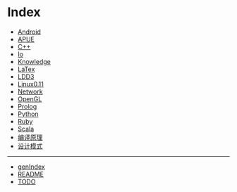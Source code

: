 Index
=====

* [Android](Android/index.md)
* [APUE](APUE/index.md)
* [C++](C++/index.md)
* [Io](Io/index.md)
* [Knowledge](Knowledge/index.md)
* [LaTex](LaTex/index.md)
* [LDD3](LDD3/index.md)
* [Linux0.11](Linux0.11/index.md)
* [Network](Network/index.md)
* [OpenGL](OpenGL/index.md)
* [Prolog](Prolog/index.md)
* [Python](Python/index.md)
* [Ruby](Ruby/index.md)
* [Scala](Scala/index.md)
* [编译原理](编译原理/index.md)
* [设计模式](设计模式/index.md)

--------------------

* [genIndex](genIndex.py)
* [README](README.md)
* [TODO](TODO.md)
